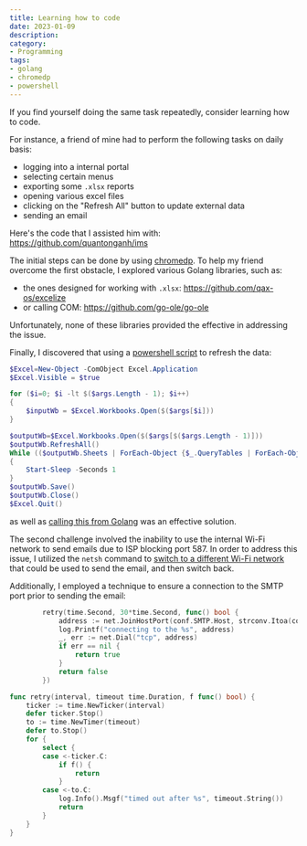 ```yaml
---
title: Learning how to code
date: 2023-01-09
description:
category:
- Programming
tags:
- golang
- chromedp
- powershell
---
```

If you find yourself doing the same task repeatedly, consider learning how to code.

For instance, a friend of mine had to perform the following tasks on daily basis:

- logging into a internal portal
- selecting certain menus
- exporting some `.xlsx` reports
- opening various excel files
- clicking on the "Refresh All" button to update external data
- sending an email

Here's the code that I assisted him with: https://github.com/quantonganh/ims

The initial steps can be done by using [chromedp](https://github.com/chromedp/chromedp).
To help my friend overcome the first obstacle, I explored various Golang libraries, such as:

- the ones designed for working with `.xlsx`: https://github.com/qax-os/excelize
- or calling COM: https://github.com/go-ole/go-ole

Unfortunately, none of these libraries provided the effective in addressing the issue.

Finally, I discovered that using a [powershell script](https://github.com/quantonganh/ims/blob/main/cmd/refresh_all.ps1) to refresh the data:

```powershell
$Excel=New-Object -ComObject Excel.Application
$Excel.Visible = $true

for ($i=0; $i -lt $($args.Length - 1); $i++)
{
    $inputWb = $Excel.Workbooks.Open($($args[$i]))
}

$outputWb=$Excel.Workbooks.Open($($args[$($args.Length - 1)]))
$outputWb.RefreshAll()
While (($outputWb.Sheets | ForEach-Object {$_.QueryTables | ForEach-Object {if($_.QueryTable.Refreshing){$true}}}))
{
    Start-Sleep -Seconds 1
}
$outputWb.Save()
$outputWb.Close()
$Excel.Quit()
```

as well as [calling this from Golang](https://github.com/quantonganh/ims/blob/f10be5ea49ed48e0ce77e371cc1c8e3c68fbbd04/cmd/formula.go#L245) was an effective solution.

The second challenge involved the inability to use the internal Wi-Fi network to send emails due to ISP blocking port 587. 
In order to address this issue, I utilized the `netsh` command to [switch to a different Wi-Fi network](https://github.com/quantonganh/ims/blob/f10be5ea49ed48e0ce77e371cc1c8e3c68fbbd04/cmd/formula.go#L120) 
that could be used to send the email, and then switch back.

Additionally, I employed a technique to ensure a connection to the SMTP port prior to sending the email:

```go
		retry(time.Second, 30*time.Second, func() bool {
			address := net.JoinHostPort(conf.SMTP.Host, strconv.Itoa(conf.SMTP.Port))
			log.Printf("connecting to the %s", address)
			_, err := net.Dial("tcp", address)
			if err == nil {
				return true
			}
			return false
		})
```

```go
func retry(interval, timeout time.Duration, f func() bool) {
	ticker := time.NewTicker(interval)
	defer ticker.Stop()
	to := time.NewTimer(timeout)
	defer to.Stop()
	for {
		select {
		case <-ticker.C:
			if f() {
				return
			}
		case <-to.C:
			log.Info().Msgf("timed out after %s", timeout.String())
			return
		}
	}
}
```